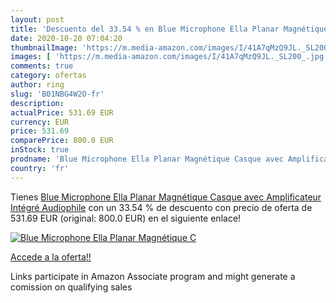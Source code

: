 ```yaml
---
layout: post
title: 'Descuento del 33.54 % en Blue Microphone Ella Planar Magnétique C'
date: 2020-10-20 07:04:20
thumbnailImage: 'https://m.media-amazon.com/images/I/41A7qMzQ9JL._SL200_.jpg'
images: [ 'https://m.media-amazon.com/images/I/41A7qMzQ9JL._SL200_.jpg' ]
comments: true
category: ofertas
author: ring
slug: 'B01NBG4W2O-fr'
description:
actualPrice: 531.69 EUR
currency: EUR
price: 531.69
comparePrice: 800.0 EUR
inStock: true
prodname: 'Blue Microphone Ella Planar Magnétique Casque avec Amplificateur Intégré Audiophile'
country: 'fr'
---
```


Tienes [Blue Microphone Ella Planar Magnétique Casque avec Amplificateur Intégré Audiophile](https://www.amazon.fr/dp/B01NBG4W2O/?tag=tolees0d-21) con un 33.54 % de descuento con precio de oferta de 531.69 EUR (original: 800.0 EUR) en el siguiente enlace!

[![Blue Microphone Ella Planar Magnétique C](https://m.media-amazon.com/images/I/41A7qMzQ9JL._SL200_.jpg)](https://www.amazon.fr/dp/B01NBG4W2O/?tag=tolees0d-21)

[Accede a la oferta!!](https://www.amazon.fr/dp/B01NBG4W2O/?tag=tolees0d-21)

Links participate in Amazon Associate program and might generate a comission on qualifying sales


